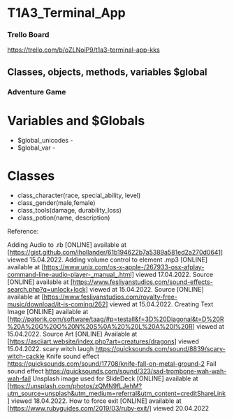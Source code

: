 # T1A3_Terminal_App

### Trello Board
https://trello.com/b/oZLNoiP9/t1a3-terminal-app-kks

## Classes, objects, methods, variables $global

### Adventure Game

# Variables and $Globals
- $global_unicodes - 
- $global_var -
  
# Classes
- class_character(race, special_ability, level)
- class_gender(male,female)
- class_tools(damage, durability_loss)
- class_potion(name, description)



Reference:

Adding Audio to .rb [ONLINE] available at [https://gist.github.com/ihollander/61b194622b7a5389a581ed2a270d0641] viewed 15.04.2022.
Adding volume control to element .mp3 [ONLINE] available at [https://www.unix.com/os-x-apple-/267933-osx-afplay-command-line-audio-player-_manual_.html] viewed 17.04.2022.
Source [ONLINE] available at [https://www.fesliyanstudios.com/sound-effects-search.php?q=unlock+lock] viewed at 15.04.2022.
Source [ONLINE] available at [https://www.fesliyanstudios.com/royalty-free-music/download/it-is-coming/262] viewed at 15.04.2022.
Creating Text Image [ONLINE] available at [http://patorjk.com/software/taag/#p=testall&f=3D%20Diagonal&t=D%20R%20A%20G%20O%20N%20S%0A%20%20L%20A%20I%20R] viewed at 15.04.2022.
Source Art [ONLINE] Available at [https://asciiart.website/index.php?art=creatures/dragons] viewed 15.04.2022.
scary witch laugh https://quicksounds.com/sound/8839/scary-witch-cackle
Knife sound effect https://quicksounds.com/sound/17708/knife-fall-on-metal-ground-2
Fail sound effect https://quicksounds.com/sound/323/sad-trombone-wah-wah-wah-fail
Unsplash image used for SlideDeck [ONLINE] available at [https://unsplash.com/photos/zQMN9fLJehM?utm_source=unsplash&utm_medium=referral&utm_content=creditShareLink] viewed 18.04.2022.
How to force exit [ONLINE] available at [https://www.rubyguides.com/2019/03/ruby-exit/] viewed 20.04.2022